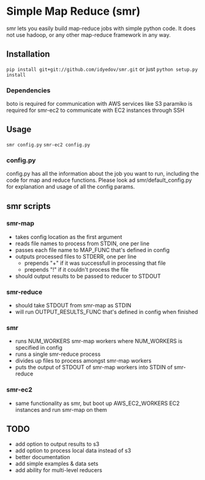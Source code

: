 # Simple Map Reduce (smr)

smr lets you easily build map-reduce jobs with simple python code.
It does not use hadoop, or any other map-reduce framework in any way.

## Installation
`pip install git+git://github.com/idyedov/smr.git`
or just
```python setup.py install```

### Dependencies
  boto is required for communication with AWS services like S3
  paramiko is required for smr-ec2 to communicate with EC2 instances through SSH

## Usage
  ```smr config.py```
  ```smr-ec2 config.py```

### config.py
config.py has all the information about the job you want to run, including
the code for map and reduce functions. Please look ad smr/default_config.py for
explanation and usage of all the config params.

## smr scripts

### smr-map
 * takes config location as the first argument
 * reads file names to process from STDIN, one per line
 * passes each file name to MAP_FUNC that's defined in config
 * outputs processed files to STDERR, one per line
   - prepends "+" if it was successfull in processing that file
   - prepends "!" if it couldn't process the file
 *  should output results to be passed to reducer to STDOUT

### smr-reduce
 * should take STDOUT from smr-map as STDIN
 * will run OUTPUT_RESULTS_FUNC that's defined in config when finished

### smr
 * runs NUM_WORKERS smr-map workers where NUM_WORKERS is specified in config
 * runs a single smr-reduce process
 * divides up files to process amongst smr-map workers
 * puts the output of STDOUT of smr-map workers into STDIN of smr-reduce

### smr-ec2
 * same functionality as smr, but boot up AWS_EC2_WORKERS EC2 instances and run smr-map on them

## TODO
 * add option to output results to s3
 * add option to process local data instead of s3
 * better documentation
 * add simple examples & data sets
 * add ability for multi-level reducers

